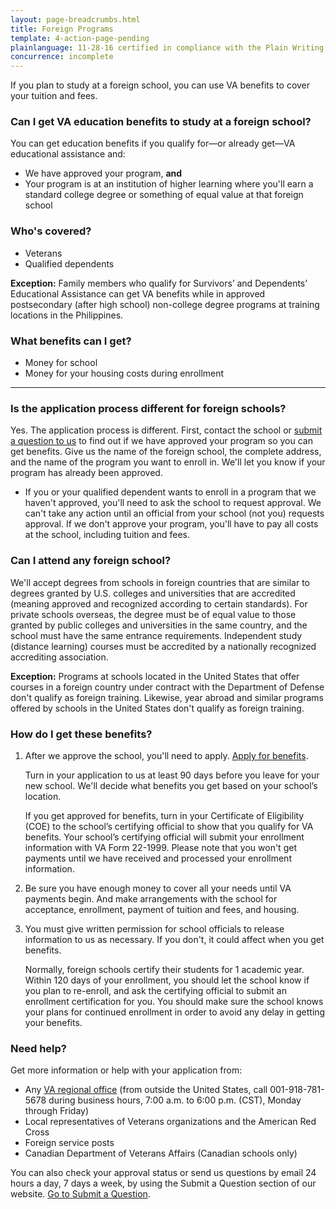 ```yaml
---
layout: page-breadcrumbs.html
title: Foreign Programs
template: 4-action-page-pending
plainlanguage: 11-28-16 certified in compliance with the Plain Writing Act
concurrence: incomplete
---
```


If you plan to study at a foreign school, you can use VA benefits to cover your tuition and fees.

<div class="call-out usa-content" markdown="1">

### Can I get VA education benefits to study at a foreign school?
You can get education benefits if you qualify for—or already get—VA educational assistance and:
  - We have approved your program, **and**
  - Your program is at an institution of higher learning where you'll earn a standard college degree or something of equal value at that foreign school

### Who's covered?

- Veterans
- Qualified dependents 

**Exception:** Family members who qualify for Survivors’ and Dependents’ Educational Assistance can get VA benefits while in approved postsecondary (after high school) non-college degree programs at training locations in the Philippines.
</div>

### What benefits can I get? 

- Money for school 
- Money for your housing costs during enrollment

-----
### Is the application process different for foreign schools? 

Yes. The application process is different. First, contact the school or [submit a question to us](http://www.benefits.va.gov/gibill/ext_redirect.asp?url=https://gibill.custhelp.com/app/ask/) to find out if we have approved your program so you can get benefits. Give us the name of the foreign school, the complete address, and the name of the program you want to enroll in. We'll let you know if your program has already been approved. 

- If you or your qualified dependent wants to enroll in a program that we haven't approved, you'll need to ask the school to request approval. We can't take any action until an official from your school (not you) requests approval. If we don't approve your program, you'll have to pay all costs at the school, including tuition and fees.

### Can I attend any foreign school? 

We'll accept degrees from schools in foreign countries that are similar to degrees granted by U.S. colleges and universities that are accredited (meaning approved and recognized according to certain standards). For private schools overseas, the degree must be of equal value to those granted by public colleges and universities in the same country, and the school must have the same entrance requirements. Independent study (distance learning) courses must be accredited by a nationally recognized accrediting association.

**Exception:** Programs at schools located in the United States that offer courses in a foreign country under contract with the Department of Defense don't qualify as foreign training. Likewise, year abroad and similar programs offered by schools in the United States don't qualify as foreign training.


### How do I get these benefits? 


<ol class="process">
<li class="step one wow fadeIn animated" markdown="1">

After we approve the school, you'll need to apply. [Apply for benefits](/education/apply-for-education-benefits/). 

Turn in your application to us at least 90 days before you leave for your new school. We'll decide what benefits you get based on your school’s location. 

If you get approved for benefits, turn in your Certificate of Eligibility (COE) to the school’s certifying official to show that you qualify for VA benefits. Your school’s certifying official will submit your enrollment information with VA Form 22-1999. Please note that you won't get payments until we have received and processed your enrollment information.


</li>

<li class="step two wow fadeIn animated" markdown="0">


Be sure you have enough money to cover all your needs until VA payments begin. And make arrangements with the school for acceptance, enrollment, payment of tuition and fees, and housing.


</li>

<li class="step three last wow fadeIn animated" markdown="0">

You must give written permission for school officials to release information to us as necessary. If you don't, it could affect when you get benefits. 

Normally, foreign schools certify their students for 1 academic year. Within 120 days of your enrollment, you should let the school know if you plan to re-enroll, and ask the certifying official to submit an enrollment certification for you. You should make sure the school knows your plans for continued enrollment in order to avoid any delay in getting your benefits.

</ol>

### Need help?

Get more information or help with your application from:
- Any [VA regional office](http://www.benefits.va.gov/benefits/offices.asp) (from outside the United States, call <span class="tel">001-918-781-5678</span> during business hours, 7:00 a.m. to 6:00 p.m. (CST), Monday through Friday)
- Local representatives of Veterans organizations and the American Red Cross
- Foreign service posts
- Canadian Department of Veterans Affairs (Canadian schools only)

You can also check your approval status or send us questions by email 24 hours a day, 7 days a week, by using the Submit a Question section of our website. [Go to Submit a Question](http://www.benefits.va.gov/gibill/ext_redirect.asp?url=https://gibill.custhelp.com/app/ask/).
